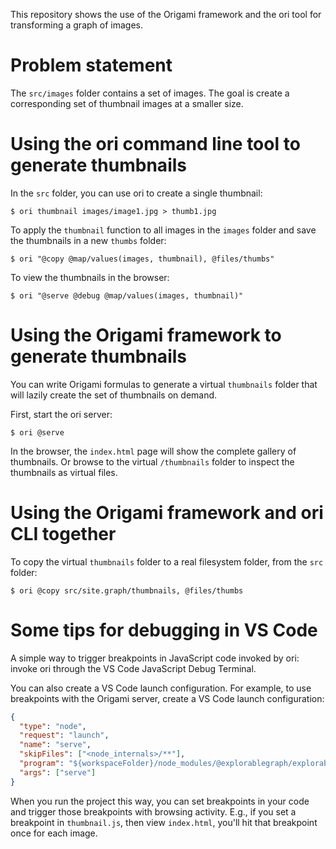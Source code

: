This repository shows the use of the Origami framework and the ori tool for transforming a graph of images.

# Problem statement

The `src/images` folder contains a set of images. The goal is create a corresponding set of thumbnail images at a smaller size.

# Using the ori command line tool to generate thumbnails

In the `src` folder, you can use ori to create a single thumbnail:

```console
$ ori thumbnail images/image1.jpg > thumb1.jpg
```

To apply the `thumbnail` function to all images in the `images` folder and save the thumbnails in a new `thumbs` folder:

```console
$ ori "@copy @map/values(images, thumbnail), @files/thumbs"
```

To view the thumbnails in the browser:

```console
$ ori "@serve @debug @map/values(images, thumbnail)"
```

# Using the Origami framework to generate thumbnails

You can write Origami formulas to generate a virtual `thumbnails` folder that will lazily create the set of thumbnails on demand.

First, start the ori server:

```console
$ ori @serve
```

In the browser, the `index.html` page will show the complete gallery of thumbnails. Or browse to the virtual `/thumbnails` folder to inspect the thumbnails as virtual files.

# Using the Origami framework and ori CLI together

To copy the virtual `thumbnails` folder to a real filesystem folder, from the `src` folder:

```console
$ ori @copy src/site.graph/thumbnails, @files/thumbs
```

# Some tips for debugging in VS Code

A simple way to trigger breakpoints in JavaScript code invoked by ori: invoke ori through the VS Code JavaScript Debug Terminal.

You can also create a VS Code launch configuration. For example, to use breakpoints with the Origami server, create a VS Code launch configuration:

```json
{
  "type": "node",
  "request": "launch",
  "name": "serve",
  "skipFiles": ["<node_internals>/**"],
  "program": "${workspaceFolder}/node_modules/@explorablegraph/explorable/src/cli/cli.js",
  "args": ["serve"]
}
```

When you run the project this way, you can set breakpoints in your code and trigger those breakpoints with browsing activity. E.g., if you set a breakpoint in `thumbnail.js`, then view `index.html`, you'll hit that breakpoint once for each image.
